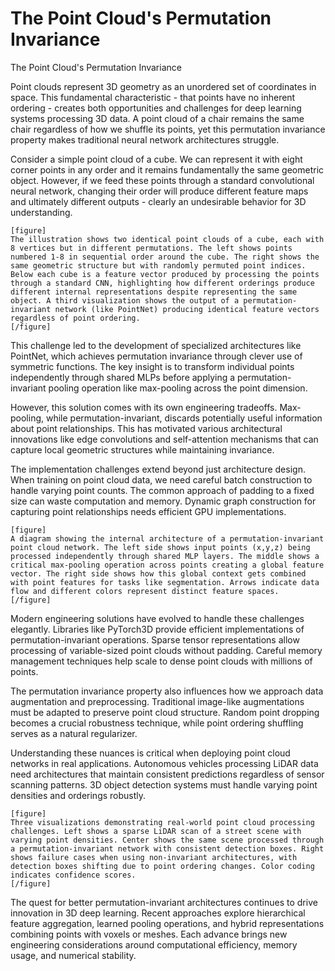 # The Point Cloud's Permutation Invariance

The Point Cloud's Permutation Invariance

Point clouds represent 3D geometry as an unordered set of coordinates in space. This fundamental characteristic - that points have no inherent ordering - creates both opportunities and challenges for deep learning systems processing 3D data. A point cloud of a chair remains the same chair regardless of how we shuffle its points, yet this permutation invariance property makes traditional neural network architectures struggle.

Consider a simple point cloud of a cube. We can represent it with eight corner points in any order and it remains fundamentally the same geometric object. However, if we feed these points through a standard convolutional neural network, changing their order will produce different feature maps and ultimately different outputs - clearly an undesirable behavior for 3D understanding.

```
[figure]
The illustration shows two identical point clouds of a cube, each with 8 vertices but in different permutations. The left shows points numbered 1-8 in sequential order around the cube. The right shows the same geometric structure but with randomly permuted point indices. Below each cube is a feature vector produced by processing the points through a standard CNN, highlighting how different orderings produce different internal representations despite representing the same object. A third visualization shows the output of a permutation-invariant network (like PointNet) producing identical feature vectors regardless of point ordering.
[/figure]
```

This challenge led to the development of specialized architectures like PointNet, which achieves permutation invariance through clever use of symmetric functions. The key insight is to transform individual points independently through shared MLPs before applying a permutation-invariant pooling operation like max-pooling across the point dimension.

However, this solution comes with its own engineering tradeoffs. Max-pooling, while permutation-invariant, discards potentially useful information about point relationships. This has motivated various architectural innovations like edge convolutions and self-attention mechanisms that can capture local geometric structures while maintaining invariance.

The implementation challenges extend beyond just architecture design. When training on point cloud data, we need careful batch construction to handle varying point counts. The common approach of padding to a fixed size can waste computation and memory. Dynamic graph construction for capturing point relationships needs efficient GPU implementations.

```
[figure]
A diagram showing the internal architecture of a permutation-invariant point cloud network. The left side shows input points (x,y,z) being processed independently through shared MLP layers. The middle shows a critical max-pooling operation across points creating a global feature vector. The right side shows how this global context gets combined with point features for tasks like segmentation. Arrows indicate data flow and different colors represent distinct feature spaces.
[/figure]
```

Modern engineering solutions have evolved to handle these challenges elegantly. Libraries like PyTorch3D provide efficient implementations of permutation-invariant operations. Sparse tensor representations allow processing of variable-sized point clouds without padding. Careful memory management techniques help scale to dense point clouds with millions of points.

The permutation invariance property also influences how we approach data augmentation and preprocessing. Traditional image-like augmentations must be adapted to preserve point cloud structure. Random point dropping becomes a crucial robustness technique, while point ordering shuffling serves as a natural regularizer.

Understanding these nuances is critical when deploying point cloud networks in real applications. Autonomous vehicles processing LiDAR data need architectures that maintain consistent predictions regardless of sensor scanning patterns. 3D object detection systems must handle varying point densities and orderings robustly.

```
[figure]
Three visualizations demonstrating real-world point cloud processing challenges. Left shows a sparse LiDAR scan of a street scene with varying point densities. Center shows the same scene processed through a permutation-invariant network with consistent detection boxes. Right shows failure cases when using non-invariant architectures, with detection boxes shifting due to point ordering changes. Color coding indicates confidence scores.
[/figure]
```

The quest for better permutation-invariant architectures continues to drive innovation in 3D deep learning. Recent approaches explore hierarchical feature aggregation, learned pooling operations, and hybrid representations combining points with voxels or meshes. Each advance brings new engineering considerations around computational efficiency, memory usage, and numerical stability.